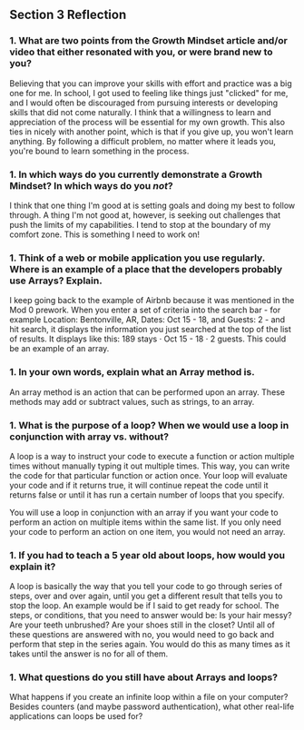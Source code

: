 ## Section 3 Reflection

### 1. What are two points from the Growth Mindset article and/or video that either resonated with you, or were brand new to you?

Believing that you can improve your skills with effort and practice was a big one for me. In school, I got used to feeling like things just "clicked" for me, and I would often be discouraged from pursuing interests or developing skills that did not come naturally. I think that a willingness to learn and appreciation of the process will be essential for my own growth. This also ties in nicely with another point, which is that if you give up, you won't learn anything. By following a difficult problem, no matter where it leads you, you're bound to learn something in the process.

### 1. In which ways do you currently demonstrate a Growth Mindset? In which ways do you _not_?

I think that one thing I'm good at is setting goals and doing my best to follow through. A thing I'm not good at, however, is seeking out challenges that push the limits of my capabilities. I tend to stop at the boundary of my comfort zone. This is something I need to work on!

### 1. Think of a web or mobile application you use regularly. Where is an example of a place that the developers probably use Arrays? Explain.

I keep going back to the example of Airbnb because it was mentioned in the Mod 0 prework. When you enter a set of criteria into the search bar - for example Location: Bentonville, AR, Dates: Oct 15 - 18, and Guests: 2 - and hit search, it displays the information you just searched at the top of the list of results. It displays like this: 189 stays · Oct 15 - 18 · 2 guests. This could be an example of an array.

### 1. In your own words, explain what an Array method is.

An array method is an action that can be performed upon an array. These methods may add or subtract values, such as strings,  to an array.

### 1. What is the purpose of a loop? When we would use a loop in conjunction with array vs. without?

A loop is a way to instruct your code to execute a function or action multiple times without manually typing it out multiple times. This way, you can write the code for that particular function or action once. Your loop will evaluate your code and if it returns true, it will continue repeat the code until it returns false or until it has run a certain number of loops that you specify.

You will use a loop in conjunction with an array if you want your code to perform an action on multiple items within the same list. If you only need your code to perform an action on one item, you would not need an array.

### 1. If you had to teach a 5 year old about loops, how would you explain it?

A loop is basically the way that you tell your code to go through series of steps, over and over again, until you get a different result that tells you to stop the loop. An example would be if I said to get ready for school. The steps, or conditions, that you need to answer would be: Is your hair messy? Are your teeth unbrushed? Are your shoes still in the closet? Until all of these questions are answered with no, you would need to go back and perform that step in the series again. You would do this as many times as it takes until the answer is no for all of them.

### 1. What questions do you still have about Arrays and loops?

What happens if you create an infinite loop within a file on your computer? Besides counters (and maybe password authentication), what other real-life applications can loops be used for?
